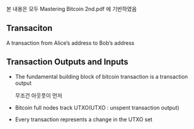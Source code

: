 본 내용은 모두 Mastering Bitcoin 2nd.pdf 에 기반하였음





## Transaciton

A transaction from Alice’s address to Bob’s address 



## Transaction Outputs and Inputs

- The fundamental building block of bitcoin transaction is a transaction output

  무조건 아웃풋이 먼저

- Bitcoin full nodes track UTXO(UTXO : unspent transaction output)

- Every transaction represents a change in the UTXO set